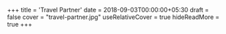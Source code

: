 +++
title = 'Travel Partner'
date = 2018-09-03T00:00:00+05:30
draft = false
cover = "travel-partner.jpg"
useRelativeCover = true
hideReadMore = true
+++
